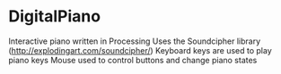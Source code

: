 # DigitalPiano
Interactive piano written in Processing
Uses the Soundcipher library (http://explodingart.com/soundcipher/)
Keyboard keys are used to play piano keys
Mouse used to control buttons and change piano states
